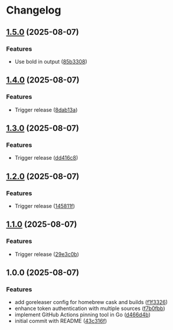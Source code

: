 # Changelog

## [1.5.0](https://github.com/staticaland/pin-github-actions/compare/v1.4.0...v1.5.0) (2025-08-07)


### Features

* Use bold in output ([85b3308](https://github.com/staticaland/pin-github-actions/commit/85b330889d21800e8a2a410bf29bc46382d4a125))

## [1.4.0](https://github.com/staticaland/pin-github-actions/compare/v1.3.0...v1.4.0) (2025-08-07)


### Features

* Trigger release ([8dab13a](https://github.com/staticaland/pin-github-actions/commit/8dab13aa8e4e477fdc083aa346aaa5af222db44e))

## [1.3.0](https://github.com/staticaland/pin-github-actions/compare/v1.2.0...v1.3.0) (2025-08-07)


### Features

* Trigger release ([dd416c8](https://github.com/staticaland/pin-github-actions/commit/dd416c8dc3e250ac6dbd2a118e39b6f47f41adda))

## [1.2.0](https://github.com/staticaland/pin-github-actions/compare/v1.1.0...v1.2.0) (2025-08-07)


### Features

* Trigger release ([145811f](https://github.com/staticaland/pin-github-actions/commit/145811f84227e6d7a5f61be6981be9f98f486f8f))

## [1.1.0](https://github.com/staticaland/pin-github-actions/compare/v1.0.0...v1.1.0) (2025-08-07)


### Features

* Trigger release ([29e3c0b](https://github.com/staticaland/pin-github-actions/commit/29e3c0b9564638fa6a263a855e087dfe57f839cf))

## 1.0.0 (2025-08-07)


### Features

* add goreleaser config for homebrew cask and builds ([f1f3326](https://github.com/staticaland/pin-github-actions/commit/f1f3326bfd5379037269e6d70bcbac0ee80c7a0f))
* enhance token authentication with multiple sources ([f7b0fbb](https://github.com/staticaland/pin-github-actions/commit/f7b0fbbd57a1b3eefcc047d7dfc3a5abe416e26a))
* implement GitHub Actions pinning tool in Go ([d466d4b](https://github.com/staticaland/pin-github-actions/commit/d466d4b0532829d38ae63a2b7c4892267eb2bc56))
* initial commit with README ([43c316f](https://github.com/staticaland/pin-github-actions/commit/43c316fa155d3c280838b9ec8feb7b2c798e6722))
